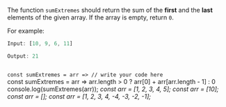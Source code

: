 The function `sumExtremes`
should return the sum
of the **first** and the **last** elements
of the given array.
If the array is empty,
return `0`.

For example:
```js
Input: [10, 9, 6, 11]

Output: 21
```

<codeblock language="javascript" type="exercise" testMode="multipleInput">
<code>
const sumExtremes = arr => // write your code here
</code>

<solution>
const sumExtremes = arr => arr.length > 0 ? arr[0] + arr[arr.length - 1] : 0
</solution>

<testcases>
<caller>
console.log(sumExtremes(arr));
</caller>
<testcase>
<i>
const arr = [1, 2, 3, 4, 5];
</i>
</testcase>
<testcase>
<i>
const arr = [10];
</i>
</testcase>
<testcase>
<i>
const arr = [];
</i>
</testcase>
<testcase>
<i>
const arr = [1, 2, 3, 4, -4, -3, -2, -1];
</i>
</testcase>
</testcases>
</codeblock>
